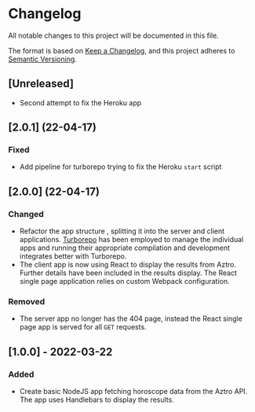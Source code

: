 # Changelog

All notable changes to this project will be documented in this file.

The format is based on [Keep a Changelog](https://keepachangelog.com/en/1.0.0/),
and this project adheres to [Semantic
Versioning](https://semver.org/spec/v2.0.0.html).

## [Unreleased]

-   Second attempt to fix the Heroku app

## [2.0.1] (22-04-17)

### Fixed

-   Add pipeline for turborepo trying to fix the Heroku `start` script

## [2.0.0] (22-04-17)

### Changed

-   Refactor the app structure , splitting it into the server and client
    applications. [Turborepo](https://turborepo.org/) has been employed to manage
    the individual apps and running their appropriate compilation and development
    integrates better with Turborepo.
-   The client app is now using React to display the results from Aztro. Further
    details have been included in the results display. The React single page
    application relies on custom Webpack configuration.

### Removed

-   The server app no longer has the 404 page, instead the React single page app
    is served for all `GET` requests.

## [1.0.0] - 2022-03-22

### Added

-   Create basic NodeJS app fetching horoscope data from the Aztro API. The app
    uses Handlebars to display the results.
